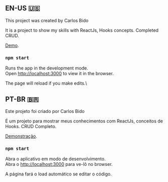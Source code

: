 ## EN-US 🇺🇸
This project was created by Carlos Bido

It is a project to show my skills with ReactJs, Hooks concepts. Completed CRUD.

[Demo](https://wonderful-brown-277ea9.netlify.app).

### `npm start`

Runs the app in the development mode.\
Open [http://localhost:3000](http://localhost:3000) to view it in the browser.

The page will reload if you make edits.\


## PT-BR 🇧🇷

Este projeto foi criado por Carlos Bido

É um projeto para mostrar meus conhecimentos com ReactJs, conceitos de Hooks. CRUD Completo.

[Demonstração](https://wonderful-brown-277ea9.netlify.app).

### `npm start`

Abra o aplicativo em modo de desenvolvimento.\
Abra o [http://localhost:3000](http://localhost:3000) para ve-lô no browser.

A página fará o load automático se editar o código.
